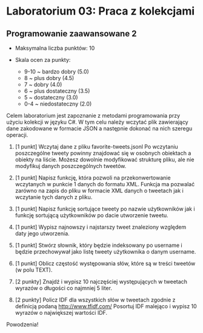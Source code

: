 # Laboratorium 03: Praca z kolekcjami
## Programowanie zaawansowane 2

- Maksymalna liczba punktów: 10

- Skala ocen za punkty:
    - 9-10 ~ bardzo dobry (5.0)
    - 8 ~ plus dobry (4.5)
    - 7 ~ dobry (4.0)
    - 6 ~ plus dostateczny (3.5)
    - 5 ~ dostateczny (3.0)
    - 0-4 ~ niedostateczny (2.0)

Celem laboratorium jest zapoznanie z metodami programowania przy użyciu kolekcji w języku C#. W tym celu należy wczytać plik zawierający dane zakodowane w formacie JSON a następnie dokonać na nich szeregu operacji.

1. [1 punkt] Wczytaj dane z pliku favorite-tweets.jsonl Po wczytaniu poszczególne tweety powinny znajdować się w osobnych obiektach a obiekty na liście.  Możesz dowolnie modyfikować strukturę pliku, ale nie modyfikuj danych poszczególnych tweetów.

2. [1 punkt] Napisz funkcję, która pozwoli na przekonwertowanie wczytanych w punkcie 1 danych do formatu XML. Funkcja ma pozwalać zarówno na zapis do pliku w formacie XML danych o tweetach jak i wczytanie tych danych z pliku.    

3. [1 punkt] Napisz funkcję sortujące tweety po nazwie użytkowników jak i funkcję sortującą użytkowników po dacie utworzenie tweetu.

4. [1 punkt] Wypisz najnowszy i najstarszy tweet znaleziony względem daty jego utworzenia.

5. [1 punkt] Stwórz słownik, który będzie indeksowany po username i będzie przechowywał jako listę tweety użytkownika o danym username.

6. [1 punkt] Oblicz częstość występowania słów, które są w treści tweetów (w polu TEXT).

7. [2 punkty] Znajdź i wypisz 10 najczęściej występujących w tweetach wyrazów o długości co najmniej 5 liter.

8. [2 punkty] Policz IDF dla wszystkich słów w tweetach zgodnie z definicją podaną http://www.tfidf.com/ Posortuj IDF malejąco i wypisz 10 wyrazów o największej wartości IDF.

Powodzenia!

